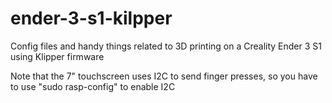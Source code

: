 # ender-3-s1-kilpper
Config files and handy things related to 3D printing on a Creality Ender 3 S1 using Klipper firmware

Note that the 7" touchscreen uses I2C to send finger presses, so you have to use "sudo rasp-config" to enable I2C
